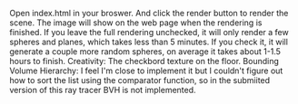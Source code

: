 Open index.html in your broswer. And click the render button to render the scene.
The image will show on the web page when the rendering is finished.
If you leave the full rendering unchecked, it will only render a few spheres and planes, which takes less than 5 minutes.
If you check it, it will generate a couple more random spheres, on average it takes about 1-1.5 hours to finish.
Creativity: The checkbord texture on the floor.
Bounding Volume Hierarchy: I feel I'm close to implement it but I couldn't figure out how to sort the list using the comparator function, so in the submiited version of this ray tracer BVH is not implemented.
